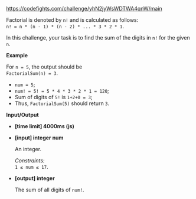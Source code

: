 https://codefights.com/challenge/yhN2jyWsWDTWA4qnW/main
<p>Factorial is denoted by <code>n!</code> and is calculated as follows:<br>
<code>n! = n * (n - 1) * (n - 2) * ... * 3 * 2 * 1</code>.</p>
<p>In this challenge, your task is to find the sum of the digits in <code>n!</code> for the given <code>n</code>.</p>
<p><strong>Example</strong></p>
<p>For <code>n = 5</code>, the output should be<br>
<code>FactorialSum(n) = 3</code>.</p>
<ul>
<li><code>num = 5</code>;</li>
<li><code>num! = 5! = 5 * 4 * 3 * 2 * 1 = 120</code>;</li>
<li>Sum of digits of <code>5!</code> is <code>1+2+0 = 3</code>;</li>
<li>Thus, <code>FactorialSum(5)</code> should return <code>3</code>.</li>
</ul>
<p><strong>Input/Output</strong></p>
<ul>
<li><strong>[time limit] 4000ms (js)</strong></li>
</ul>
<ul>
<li><p><strong>[input] integer num</strong></p>
<p> An integer.</p>
<p> <em>Constraints:</em><br>
 <code>1 ≤ num ≤ 17</code>.</p>
</li>
<li><p><strong>[output] integer</strong> </p>
<p> The sum of all digits of <code>num!</code>.</p>
</li>
</ul>
